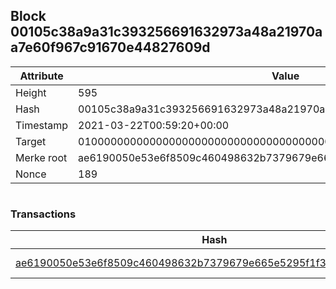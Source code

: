 ## Block 00105c38a9a31c393256691632973a48a21970aa7e60f967c91670e44827609d

Attribute | Value
--- | ---
Height | 595
Hash | 00105c38a9a31c393256691632973a48a21970aa7e60f967c91670e44827609d
Timestamp | 2021-03-22T00:59:20+00:00
Target | 0100000000000000000000000000000000000000000000000000000000000000
Merke root | ae6190050e53e6f8509c460498632b7379679e665e5295f1f3a4747c7ed9c976
Nonce | 189

```

```

### Transactions

Hash | Amount
--- | ---
[ae6190050e53e6f8509c460498632b7379679e665e5295f1f3a4747c7ed9c976](ae6190050e53e6f8509c460498632b7379679e665e5295f1f3a4747c7ed9c976.md) | 10.00000000 SKEPTI 
